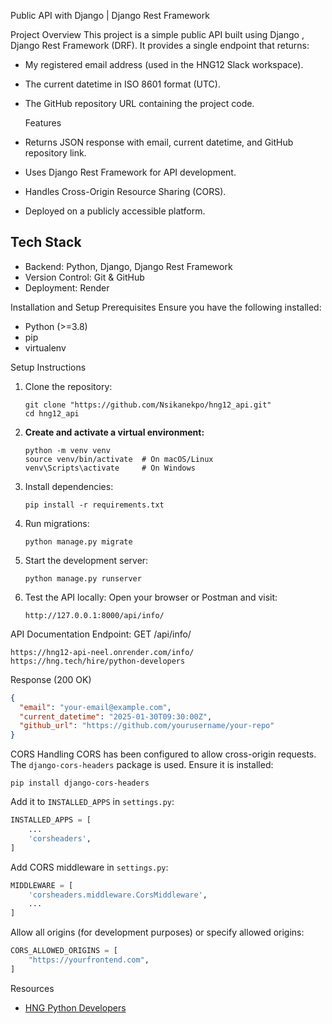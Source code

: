  Public API with Django | Django Rest Framework

 Project Overview
This project is a simple public API built using Django , Django Rest Framework (DRF). It provides a single endpoint that returns:
- My registered email address (used in the HNG12 Slack workspace).
- The current datetime in ISO 8601 format (UTC).
- The GitHub repository URL containing the project code.

  Features
- Returns JSON response with email, current datetime, and GitHub repository link.
- Uses Django Rest Framework for API development.
- Handles Cross-Origin Resource Sharing (CORS).
- Deployed on a publicly accessible platform.

## Tech Stack
- Backend: Python, Django, Django Rest Framework
- Version Control: Git & GitHub
- Deployment: Render

Installation and Setup
Prerequisites
Ensure you have the following installed:
- Python (>=3.8)
- pip
- virtualenv

 Setup Instructions
1. Clone the repository:
   ```
   git clone "https://github.com/Nsikanekpo/hng12_api.git"
   cd hng12_api
   ```
   
2. **Create and activate a virtual environment:**
   ```
   python -m venv venv
   source venv/bin/activate  # On macOS/Linux
   venv\Scripts\activate     # On Windows
   ```
3. Install dependencies:
   ```
   pip install -r requirements.txt
   ```
4. Run migrations:
   ```
   python manage.py migrate
   ```
5. Start the development server:
   ```
   python manage.py runserver
   ```
6. Test the API locally:
   Open your browser or Postman and visit:
   ```
   http://127.0.0.1:8000/api/info/
   ```

 API Documentation
Endpoint:
GET /api/info/
```urls
https://hng12-api-neel.onrender.com/info/
https://hng.tech/hire/python-developers
```

Response (200 OK)
```json
{
  "email": "your-email@example.com",
  "current_datetime": "2025-01-30T09:30:00Z",
  "github_url": "https://github.com/yourusername/your-repo"
}
```

 CORS Handling
CORS has been configured to allow cross-origin requests. The `django-cors-headers` package is used.
Ensure it is installed:
```
pip install django-cors-headers
```
Add it to `INSTALLED_APPS` in `settings.py`:
```python
INSTALLED_APPS = [
    ...
    'corsheaders',
]
```
Add CORS middleware in `settings.py`:
```python
MIDDLEWARE = [
    'corsheaders.middleware.CorsMiddleware',
    ...
]
```
Allow all origins (for development purposes) or specify allowed origins:
```python
CORS_ALLOWED_ORIGINS = [
    "https://yourfrontend.com",
]
```



 Resources
- [HNG Python Developers](https://hng.tech/hire/python-developers)



